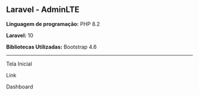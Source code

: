 <h2>Laravel - AdminLTE</h2>

<p><b>Linguagem de programação:</b> PHP 8.2</p>
<p><b>Laravel:</b> 10</p>
<p><b>Bibliotecas Utilizadas:</b> Bootstrap 4.6</p>

<hr/>

Tela Inicial

Link

Dashboard
